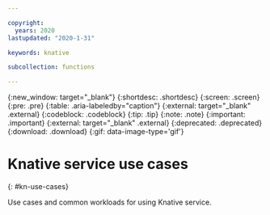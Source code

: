 ```yaml
---

copyright:
  years: 2020
lastupdated: "2020-1-31"

keywords: knative

subcollection: functions

---
```


{:new_window: target="_blank"}
{:shortdesc: .shortdesc}
{:screen: .screen}
{:pre: .pre}
{:table: .aria-labeledby="caption"}
{:external: target="_blank" .external}
{:codeblock: .codeblock}
{:tip: .tip}
{:note: .note}
{:important: .important}
{:external: target="_blank" .external}
{:deprecated: .deprecated}
{:download: .download}
{:gif: data-image-type='gif'}

# Knative service use cases
{: #kn-use-cases}

Use cases and common workloads for using Knative service. 
